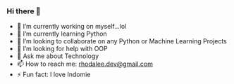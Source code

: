 ### Hi there 👋

<!--
**rhoda-lee/rhoda-lee** is a ✨ _special_ ✨ repository because its `README.md` (this file) appears on your GitHub profile.


Here are some ideas to get you started:-->

- 🔭 I’m currently working on myself...lol
- 🌱 I’m currently learning Python
- 👯 I’m looking to collaborate on any Python or Machine Learning Projects
- 🤔 I’m looking for help with OOP
- 💬 Ask me about Technology
- 📫 How to reach me: rhodalee.dev@gmail.com
- ⚡ Fun fact: I love Indomie

